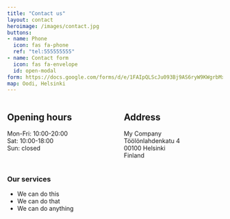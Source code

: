 ```yaml
---
title: "Contact us"
layout: contact
heroimage: /images/contact.jpg
buttons:
- name: Phone
  icon: fas fa-phone
  ref: "tel:555555555"
- name: Contact form
  icon: fas fa-envelope
  id: open-modal
form: https://docs.google.com/forms/d/e/1FAIpQLScJu093Bj9AS6ryW9KWgrbMx6vYZF2dxk_vlboINkKqfRU83A/viewform?embedded=true
map: Oodi, Helsinki
---
```



<div class="columns is-multiline is-mobile">
    <div class="column">
        <h2 class="title is-4">Opening hours</h2>
        <p>Mon-Fri: 10:00-20:00<br>
        Sat: 10:00-18:00<br>
        Sun: closed</p>
    </div>
    <div class="column">
        <h2 class="title is-4">Address</h2>
        <p>My Company <br>Töölönlahdenkatu 4 <br>00100 Helsinki<br>Finland</p>
    </div>
</div>

### Our services
- We can do this
- We can do that
- We can do anything